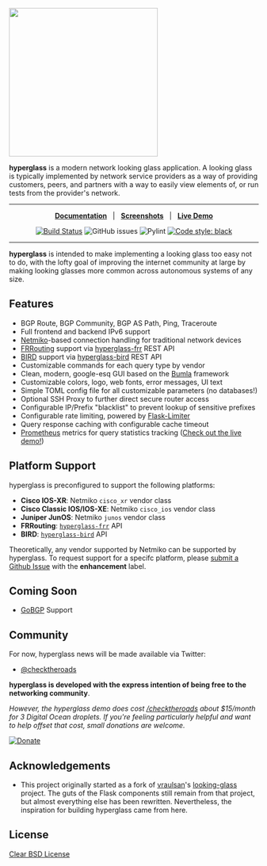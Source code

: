 <img src="logo.png" width=300></img>

**hyperglass** is a modern network looking glass application. A looking glass is typically implemented by network service providers as a way of providing customers, peers, and partners with a way to easily view elements of, or run tests from the provider's network.

<hr>

<div align="center">

[**Documentation**](https://hyperglass.readthedocs.io)&nbsp;&nbsp;&nbsp;|&nbsp;&nbsp;&nbsp;[**Screenshots**](https://hyperglass.readthedocs.io/en/latest/screenshots/)&nbsp;&nbsp;&nbsp;|&nbsp;&nbsp;&nbsp;[**Live Demo**](https://hyperglass.allroads.io/)

[![Build Status](https://travis-ci.org/checktheroads/hyperglass.svg?branch=master)](https://travis-ci.org/checktheroads/hyperglass)
![GitHub issues](https://img.shields.io/github/issues/checktheroads/hyperglass.svg)
![Pylint](https://raw.githubusercontent.com/checktheroads/hyperglass/master/pylint.svg?sanitize=true)
[![Code style: black](https://img.shields.io/badge/code%20style-black-000000.svg)](https://github.com/ambv/black)

</div>

<hr>

**hyperglass** is intended to make implementing a looking glass too easy not to do, with the lofty goal of improving the internet community at large by making looking glasses more common across autonomous systems of any size.

## Features

-   BGP Route, BGP Community, BGP AS Path, Ping, Traceroute
-   Full frontend and backend IPv6 support
-   [Netmiko](https://github.com/ktbyers/netmiko)-based connection handling for traditional network devices
-   [FRRouting](https://frrouting.org/) support via [hyperglass-frr](https://github.com/checktheroads/hyperglass-frr) REST API
-   [BIRD](https://bird.network.cz/) support via [hyperglass-bird](https://github.com/checktheroads/hyperglass-bird) REST API
-   Customizable commands for each query type by vendor
-   Clean, modern, google-esq GUI based on the [Bumla](https://bulma.io) framework
-   Customizable colors, logo, web fonts, error messages, UI text
-   Simple TOML config file for all customizable parameters (no databases!)
-   Optional SSH Proxy to further direct secure router access
-   Configurable IP/Prefix "blacklist" to prevent lookup of sensitive prefixes
-   Configurable rate limiting, powered by [Flask-Limiter](https://github.com/alisaifee/flask-limiter)
-   Query response caching with configurable cache timeout
-   [Prometheus](https://prometheus.io/) metrics for query statistics tracking ([Check out the live demo!](https://hyperglass.allroads.io/grafana))

## Platform Support

hyperglass is preconfigured to support the following platforms:

-   **Cisco IOS-XR**: Netmiko `cisco_xr` vendor class
-   **Cisco Classic IOS/IOS-XE**: Netmiko `cisco_ios` vendor class
-   **Juniper JunOS**: Netmiko `junos` vendor class
-   **FRRouting**: [`hyperglass-frr`](https://github.com/checktheroads/hyperglass-frr) API
-   **BIRD**: [`hyperglass-bird`](https://github.com/checktheroads/hyperglass-bird) API

Theoretically, any vendor supported by Netmiko can be supported by hyperglass. To request support for a specifc platform, please [submit a Github Issue](https://github.com/checktheroads/hyperglass/issues/new) with the **enhancement** label.

## Coming Soon

-   [GoBGP](https://github.com/osrg/gobgp) Support

## Community

For now, hyperglass news will be made available via Twitter:

-   [@checktheroads](https://twitter.com/checktheroads)

**hyperglass is developed with the express intention of being free to the networking community**.

*However, the hyperglass demo does cost [/checktheroads](https://github.com/checktheroads) about $15/month for 3 Digital Ocean droplets. If you're feeling particularly helpful and want to help offset that cost, small donations are welcome.*

[![Donate](https://img.shields.io/badge/Donate-blue.svg?logo=paypal)](https://www.paypal.com/cgi-bin/webscr?cmd=_s-xclick&hosted_button_id=ZQFH3BB2B5M3E&source=url)

## Acknowledgements

-   This project originally started as a fork of [vraulsan](https://github.com/vraulsan)'s [looking-glass](https://github.com/vraulsan/looking-glass) project. The guts of the Flask components still remain from that project, but almost everything else has been rewritten. Nevertheless, the inspiration for building hyperglass came from here.

## License

[Clear BSD License](https://github.com/checktheroads/hyperglass/master/LICENSE)
